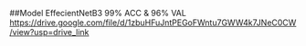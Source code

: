 ##Model EffecientNetB3 99% ACC & 96% VAL
https://drive.google.com/file/d/1zbuHFuJntPEGoFWntu7GWW4k7JNeC0CW/view?usp=drive_link
